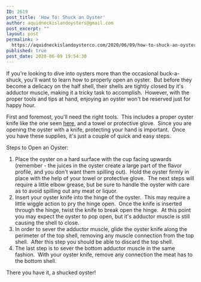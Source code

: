 ```yaml
---
ID: 2619
post_title: 'How To: Shuck an Oyster'
author: aquidneckislandoysters@gmail.com
post_excerpt: ""
layout: post
permalink: >
  https://aquidneckislandoysterco.com/2020/06/09/how-to-shuck-an-oyster/
published: true
post_date: 2020-06-09 19:54:30
---
```

If you're looking to dive into oysters more than the occasional buck-a-shuck, you'll want to learn how to properly open an oyster.  But before they become a delicacy on the half shell, their shells are tightly closed by it's adductor muscle, making it a tricky task to accomplish.  However, with the proper tools and tips at hand, enjoying an oyster won't be reserved just for happy hour.

First and foremost, you'll need the right tools.  This includes a proper oyster knife like the one seen <a href="https://www.amazon.com/Dexter-Russell-S121PCP-Haven-Oyster-Sani-Safe/dp/B004NG98L4/ref=pd_bxgy_img_3/136-2450912-6279463?_encoding=UTF8&amp;pd_rd_i=B004NG98L4&amp;pd_rd_r=66ff1976-8922-418a-bee4-1fce4b7e9843&amp;pd_rd_w=Wy6CI&amp;pd_rd_wg=nxqGo&amp;pf_rd_p=4e3f7fc3-00c8-46a6-a4db-8457e6319578&amp;pf_rd_r=ZZQ4DZ2REZASDVYQX89F&amp;psc=1&amp;refRID=ZZQ4DZ2REZASDVYQX89F">here</a>, and a towel or protective glove.  Since you are opening the oyster with a knife, protecting your hand is important.  Once you have these supplies, it's just a couple of quick and easy steps.

Steps to Open an Oyster:
<ol>
 	<li>Place the oyster on a hard surface with the cup facing upwards (remember - the juices in the oyster create a large part of the flavor profile, and you don't want them spilling out).  Hold the oyster firmly in place with the help of your towel or protective glove.  The next steps will require a little elbow grease, but be sure to handle the oyster with care as to avoid spilling out any meat or liquor.</li>
 	<li>Insert your oyster knife into the hinge of the oyster.  This may require a little wiggle action to pry the hinge open.  Once the knife is inserted through the hinge, twist the knife to break open the hinge.  At this point you may expect the oyster to pop open, but it's adductor muscle is still causing the shell to close.</li>
 	<li>In order to sever the adductor muscle, glide the oyster knife along the perimeter of the top shell, removing any muscle connection from the top shell.  After this step you should be able to discard the top shell.</li>
 	<li>The last step is to sever the bottom adductor muscle in the same fashion.  With your oyster knife, remove any connection the meat has to the bottom shell.</li>
</ol>
There you have it, a shucked oyster!